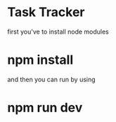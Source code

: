 # Task Tracker 

first you've to install node modules
# npm install 
and then you can run by using 
# npm run dev
